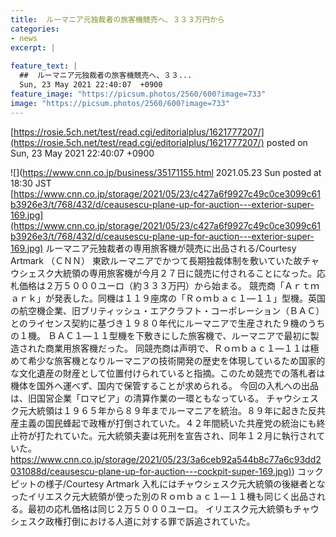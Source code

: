 ```yaml
---
title:  ルーマニア元独裁者の旅客機競売へ、３３３万円から  
categories:
- news
excerpt: |
  
feature_text: |
  ##  ルーマニア元独裁者の旅客機競売へ、３３...
  Sun, 23 May 2021 22:40:07  +0900
feature_image: "https://picsum.photos/2560/600?image=733"
image: "https://picsum.photos/2560/600?image=733"
---
```


[https://rosie.5ch.net/test/read.cgi/editorialplus/1621777207/](https://rosie.5ch.net/test/read.cgi/editorialplus/1621777207/)
posted on Sun, 23 May 2021 22:40:07  +0900

<!--more-->

![](https://www.cnn.co.jp/business/35171155.html 2021.05.23 Sun posted at 18:30 JST [https://www.cnn.co.jp/storage/2021/05/23/c427a6f9927c49c0ce3099c61b3926e3/t/768/432/d/ceausescu-plane-up-for-auction---exterior-super-169.jpg](https://www.cnn.co.jp/storage/2021/05/23/c427a6f9927c49c0ce3099c61b3926e3/t/768/432/d/ceausescu-plane-up-for-auction---exterior-super-169.jpg) ルーマニア元独裁者の専用旅客機が競売に出品される/Courtesy Artmark （ＣＮＮ） 東欧ルーマニアでかつて長期独裁体制を敷いていた故チャウシェスク大統領の専用旅客機が今月２７日に競売に付されることになった。応札価格は２万５０００ユーロ（約３３３万円）から始まる。 競売商「Ａｒｔｍａｒｋ」が発表した。同機は１１９座席の「Ｒｏｍｂａｃ１—１１」型機。英国の航空機企業、旧ブリティッシュ・エアクラフト・コーポレーション（ＢＡＣ）とのライセンス契約に基づき１９８０年代にルーマニアで生産された９機のうちの１機。 ＢＡＣ１—１１型機を下敷きにした旅客機で、ルーマニアで最初に製造された商業用旅客機だった。 同競売商は声明で、Ｒｏｍｂａｃ１—１１は極めて希少な旅客機となりルーマニアの技術開発の歴史を体現しているため国家的な文化遺産の財産として位置付けられていると指摘。このため競売での落札者は機体を国外へ運べず、国内で保管することが求められる。 今回の入札への出品は、旧国営企業「ロマビア」の清算作業の一環ともなっている。 チャウシェスク元大統領は１９６５年から８９年までルーマニアを統治。８９年に起きた反共産主義の国民蜂起で政権が打倒されていた。４２年間続いた共産党の統治にも終止符が打たれていた。元大統領夫妻は死刑を宣告され、同年１２月に執行されていた。 [https://www.cnn.co.jp/storage/2021/05/23/3a6ceb92a544b8c77a6c93dd2031088d/ceausescu-plane-up-for-auction---cockpit-super-169.jpg)](https://www.cnn.co.jp/storage/2021/05/23/3a6ceb92a544b8c77a6c93dd2031088d/ceausescu-plane-up-for-auction---cockpit-super-169.jpg)) コックピットの様子/Courtesy Artmark 入札にはチャウシェスク元大統領の後継者となったイリエスク元大統領が使った別のＲｏｍｂａｃ１—１１機も同じく出品される。最初の応札価格は同じ２万５０００ユーロ。 イリエスク元大統領もチャウシェスク政権打倒における人道に対する罪で訴追されていた。
